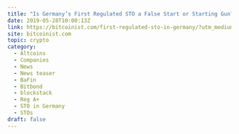 ```yaml
---
title: "Is Germany’s First Regulated STO a False Start or Starting Gun?"
date: 2019-05-28T10:00:13Z
link: https://bitcoinist.com/first-regulated-sto-in-germany/?utm_medium=RSS&utm_source=hune
site: bitcoinist.com
topic: crypto
category:
  - Altcoins
  - Companies
  - News
  - News teaser
  - BaFin
  - Bitbond
  - blockstack
  - Reg A+
  - STO in Germany
  - STOs
draft: false
---
```

